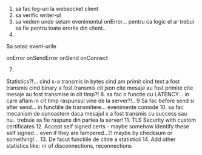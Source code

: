 1. sa fac log-uri la websocket client
2. sa verific writer-ul
5. sa vedem unde setam evenimentul onError... pentru ca logic el ar trebui sa fie pentru toate erorile din client..
6. 
Sa setez event-urile

onError
onSendError
onSend
onConnect

7.
Statistics?!...
cind s-a transmis in bytes
cind am primit
cind text a fost transmis
cind binary a fost transmis
cit json
cite mesaje au fost primite
cite mesaje au fost transmise
in cit timp?!
8.
sa fac o functie cu LATENCY... in care aflam in cit timp raspunsul vine de la server?!..
9 Sa fac before send si after send... in functiile de transmitere... evenimente comode
10. sa fac mecanism de cunoastere daca mesajul x a fost transmis cu success sau nu.. trebuie sa fie raspuns din partea la server!
11. TLS Security with custom certificates
12. Accept self signed certs
    - maybe somehow identify these self signed... even if they are tampered...?! maybe by checksum or something!...
13.  De facut functiile de citire a statisticii
14.  Add other statistics like: nr of disconnections, reconnections